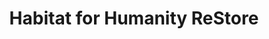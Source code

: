 ---
title: "Habitat for Humanity ReStore"
url: /williamsburg/habitat-for-humanity-restore/
shop: charity
---